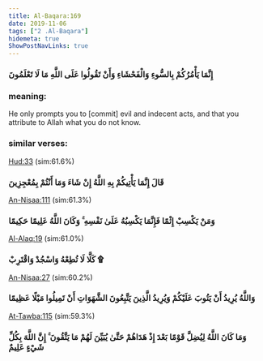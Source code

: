 ```yaml
---
title: Al-Baqara:169
date: 2019-11-06
tags: ["2 .Al-Baqara"]
hidemeta: true 
ShowPostNavLinks: true 
---
```

### إِنَّمَا يَأْمُرُكُمْ بِالسُّوءِ وَالْفَحْشَاءِ وَأَنْ تَقُولُوا عَلَى اللَّهِ مَا لَا تَعْلَمُونَ
### meaning: 
He only prompts you to [commit] evil and indecent acts, and that you attribute to Allah what you do not know.
### similar verses: 

[Hud:33](/11/33) (sim:61.6%)

### قَالَ إِنَّمَا يَأْتِيكُمْ بِهِ اللَّهُ إِنْ شَاءَ وَمَا أَنْتُمْ بِمُعْجِزِينَ

[An-Nisaa:111](/4/111) (sim:61.3%)

### وَمَنْ يَكْسِبْ إِثْمًا فَإِنَّمَا يَكْسِبُهُ عَلَىٰ نَفْسِهِ ۚ وَكَانَ اللَّهُ عَلِيمًا حَكِيمًا

[Al-Alaq:19](/96/19) (sim:61.0%)

### كَلَّا لَا تُطِعْهُ وَاسْجُدْ وَاقْتَرِبْ ۩

[An-Nisaa:27](/4/27) (sim:60.2%)

### وَاللَّهُ يُرِيدُ أَنْ يَتُوبَ عَلَيْكُمْ وَيُرِيدُ الَّذِينَ يَتَّبِعُونَ الشَّهَوَاتِ أَنْ تَمِيلُوا مَيْلًا عَظِيمًا

[At-Tawba:115](/9/115) (sim:59.3%)

### وَمَا كَانَ اللَّهُ لِيُضِلَّ قَوْمًا بَعْدَ إِذْ هَدَاهُمْ حَتَّىٰ يُبَيِّنَ لَهُمْ مَا يَتَّقُونَ ۚ إِنَّ اللَّهَ بِكُلِّ شَيْءٍ عَلِيمٌ
